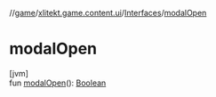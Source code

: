//[game](../../../index.md)/[xlitekt.game.content.ui](../index.md)/[Interfaces](index.md)/[modalOpen](modal-open.md)

# modalOpen

[jvm]\
fun [modalOpen](modal-open.md)(): [Boolean](https://kotlinlang.org/api/latest/jvm/stdlib/kotlin/-boolean/index.html)

